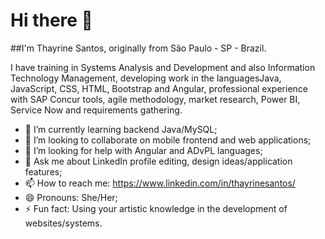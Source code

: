 # Hi there 👋

##I'm Thayrine Santos, originally from São Paulo - SP - Brazil.

I have training in Systems Analysis and Development and also Information Technology Management, developing work in the languages ​​Java, JavaScript, CSS, HTML, Bootstrap and Angular, professional experience with SAP Concur tools, agile methodology, market research, Power BI, Service Now and requirements gathering.

- 🌱 I’m currently learning backend Java/MySQL;
- 👯 I’m looking to collaborate on mobile frontend and web applications;  
- 🤔 I’m looking for help with Angular and ADvPL languages;
- 💬 Ask me about LinkedIn profile editing, design ideas/application features;
- 📫 How to reach me: https://www.linkedin.com/in/thayrinesantos/
- 😄 Pronouns: She/Her;
- ⚡ Fun fact: Using your artistic knowledge in the development of websites/systems.
